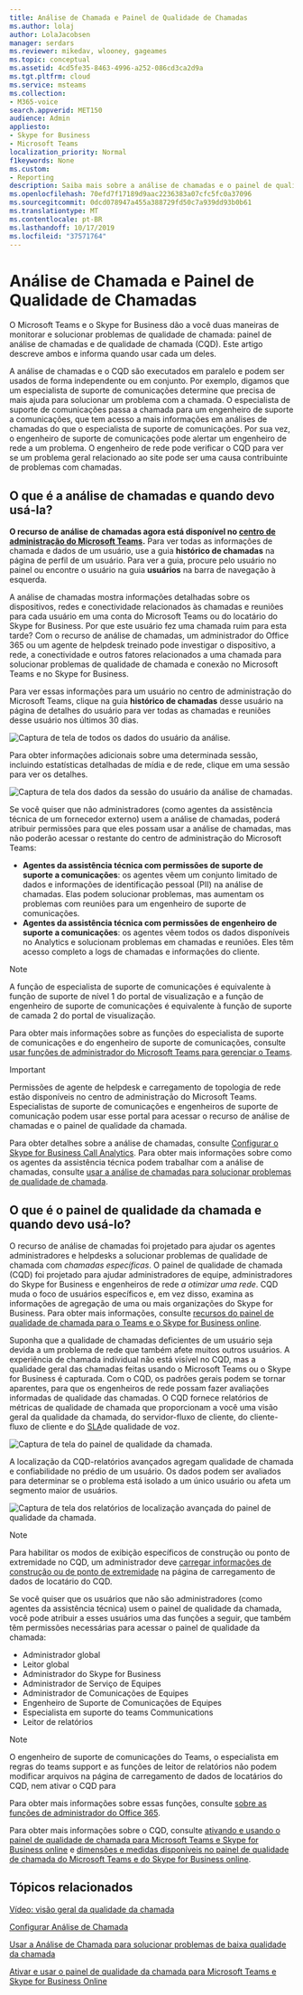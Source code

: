 ```yaml
---
title: Análise de Chamada e Painel de Qualidade de Chamadas
ms.author: lolaj
author: LolaJacobsen
manager: serdars
ms.reviewer: mikedav, wlooney, gageames
ms.topic: conceptual
ms.assetid: 4cd5fe35-8463-4996-a252-086cd3ca2d9a
ms.tgt.pltfrm: cloud
ms.service: msteams
ms.collection:
- M365-voice
search.appverid: MET150
audience: Admin
appliesto:
- Skype for Business
- Microsoft Teams
localization_priority: Normal
f1keywords: None
ms.custom:
- Reporting
description: Saiba mais sobre a análise de chamadas e o painel de qualidade de chamada e quando usá-los para monitorar e solucionar problemas de qualidade da chamada.
ms.openlocfilehash: 70efd7f17189d9aac2236383a07cfc5fc0a37096
ms.sourcegitcommit: 0dcd078947a455a388729fd50c7a939dd93b0b61
ms.translationtype: MT
ms.contentlocale: pt-BR
ms.lasthandoff: 10/17/2019
ms.locfileid: "37571764"
---
```

# <a name="call-analytics-and-call-quality-dashboard"></a>Análise de Chamada e Painel de Qualidade de Chamadas

O Microsoft Teams e o Skype for Business dão a você duas maneiras de monitorar e solucionar problemas de qualidade de chamada: painel de análise de chamadas e de qualidade de chamada (CQD). Este artigo descreve ambos e informa quando usar cada um deles.

A análise de chamadas e o CQD são executados em paralelo e podem ser usados de forma independente ou em conjunto. Por exemplo, digamos que um especialista de suporte de comunicações determine que precisa de mais ajuda para solucionar um problema com a chamada. O especialista de suporte de comunicações passa a chamada para um engenheiro de suporte a comunicações, que tem acesso a mais informações em análises de chamadas do que o especialista de suporte de comunicações. Por sua vez, o engenheiro de suporte de comunicações pode alertar um engenheiro de rede a um problema. O engenheiro de rede pode verificar o CQD para ver se um problema geral relacionado ao site pode ser uma causa contribuinte de problemas com chamadas.

## <a name="whats-call-analytics-and-when-should-i-use-it"></a>O que é a análise de chamadas e quando devo usá-la?

**O recurso de análise de chamadas agora está disponível no [centro de administração do Microsoft Teams](https://admin.teams.microsoft.com).** Para ver todas as informações de chamada e dados de um usuário, use a guia **histórico de chamadas** na página de perfil de um usuário. Para ver a guia, procure pelo usuário no painel ou encontre o usuário na guia **usuários** na barra de navegação à esquerda.

A análise de chamadas mostra informações detalhadas sobre os dispositivos, redes e conectividade relacionados às chamadas e reuniões para cada usuário em uma conta do Microsoft Teams ou do locatário do Skype for Business. Por que este usuário fez uma chamada ruim para esta tarde? Com o recurso de análise de chamadas, um administrador do Office 365 ou um agente de helpdesk treinado pode investigar o dispositivo, a rede, a conectividade e outros fatores relacionados a uma chamada para solucionar problemas de qualidade de chamada e conexão no Microsoft Teams e no Skype for Business.

Para ver essas informações para um usuário no centro de administração do Microsoft Teams, clique na guia **histórico de chamadas** desse usuário na página de detalhes do usuário para ver todas as chamadas e reuniões desse usuário nos últimos 30 dias.

![Captura de tela de todos os dados do usuário da análise.](media/teams-difference-between-call-analytics-and-call-quality-dashboard-image1.png)

Para obter informações adicionais sobre uma determinada sessão, incluindo estatísticas detalhadas de mídia e de rede, clique em uma sessão para ver os detalhes.

![Captura de tela dos dados da sessão do usuário da análise de chamadas.](media/teams-difference-between-call-analytics-and-call-quality-dashboard-image2.png)

Se você quiser que não administradores (como agentes da assistência técnica de um fornecedor externo) usem a análise de chamadas, poderá atribuir permissões para que eles possam usar a análise de chamadas, mas não poderão acessar o restante do centro de administração do Microsoft Teams:
  
- **Agentes da assistência técnica com permissões de suporte de suporte a comunicações**: os agentes vêem um conjunto limitado de dados e informações de identificação pessoal (PII) na análise de chamadas. Elas podem solucionar problemas, mas aumentam os problemas com reuniões para um engenheiro de suporte de comunicações.
- **Agentes da assistência técnica com permissões de engenheiro de suporte a comunicações**: os agentes vêem todos os dados disponíveis no Analytics e solucionam problemas em chamadas e reuniões. Eles têm acesso completo a logs de chamadas e informações do cliente.

> [!NOTE]
> A função de especialista de suporte de comunicações é equivalente à função de suporte de nível 1 do portal de visualização e a função de engenheiro de suporte de comunicações é equivalente à função de suporte de camada 2 do portal de visualização.

Para obter mais informações sobre as funções do especialista de suporte de comunicações e do engenheiro de suporte de comunicações, consulte [usar funções de administrador do Microsoft Teams para gerenciar o Teams](using-admin-roles.md).

> [!IMPORTANT]
> Permissões de agente de helpdesk e carregamento de topologia de rede estão disponíveis no centro de administração do Microsoft Teams. Especialistas de suporte de comunicações e engenheiros de suporte de comunicação podem usar esse portal para acessar o recurso de análise de chamadas e o painel de qualidade da chamada.

Para obter detalhes sobre a análise de chamadas, consulte [Configurar o Skype for Business Call Analytics](set-up-call-analytics.md). Para obter mais informações sobre como os agentes da assistência técnica podem trabalhar com a análise de chamadas, consulte [usar a análise de chamadas para solucionar problemas de qualidade de chamada](use-call-analytics-to-troubleshoot-poor-call-quality.md).
  
## <a name="whats-the-call-quality-dashboard-and-when-should-i-use-it"></a>O que é o painel de qualidade da chamada e quando devo usá-lo?
  
O recurso de análise de chamadas foi projetado para ajudar os agentes administradores e helpdesks a solucionar problemas de qualidade de chamada com *chamadas específicas*. O painel de qualidade de chamada (CQD) foi projetado para ajudar administradores de equipe, administradores do Skype for Business e engenheiros de rede *a otimizar uma rede*. CQD muda o foco de usuários específicos e, em vez disso, examina as informações de agregação de uma ou mais organizações do Skype for Business. Para obter mais informações, consulte [recursos do painel de qualidade de chamada para o Teams e o Skype for Business online](turning-on-and-using-call-quality-dashboard.md#BKMKFeaturesOfTheCQD).
  
Suponha que a qualidade de chamadas deficientes de um usuário seja devida a um problema de rede que também afete muitos outros usuários. A experiência de chamada individual não está visível no CQD, mas a qualidade geral das chamadas feitas usando o Microsoft Teams ou o Skype for Business é capturada. Com o CQD, os padrões gerais podem se tornar aparentes, para que os engenheiros de rede possam fazer avaliações informadas de qualidade das chamadas. O CQD fornece relatórios de métricas de qualidade de chamada que proporcionam a você uma visão geral da qualidade da chamada, do servidor-fluxo de cliente, do cliente-fluxo de cliente e do [SLA](https://go.microsoft.com/fwlink/p/?linkid=846252)de qualidade de voz.
  
![Captura de tela do painel de qualidade da chamada.](media/teams-difference-between-call-analytics-and-call-quality-dashboard-image3.png)

A localização da CQD-relatórios avançados agregam qualidade de chamada e confiabilidade no prédio de um usuário. Os dados podem ser avaliados para determinar se o problema está isolado a um único usuário ou afeta um segmento maior de usuários.

![Captura de tela dos relatórios de localização avançada do painel de qualidade da chamada.](media/teams-difference-between-call-analytics-and-call-quality-dashboard-image4.png)

> [!NOTE]
> Para habilitar os modos de exibição específicos de construção ou ponto de extremidade no CQD, um administrador deve [carregar informações de construção ou de ponto de extremidade](turning-on-and-using-call-quality-dashboard.md#upload-tenant-data-information) na página de carregamento de dados de locatário do CQD.

Se você quiser que os usuários que não são administradores (como agentes da assistência técnica) usem o painel de qualidade da chamada, você pode atribuir a esses usuários uma das funções a seguir, que também têm permissões necessárias para acessar o painel de qualidade da chamada:

- Administrador global
- Leitor global
- Administrador do Skype for Business
- Administrador de Serviço de Equipes
- Administrador de Comunicações de Equipes
- Engenheiro de Suporte de Comunicações de Equipes
- Especialista em suporte do teams Communications
- Leitor de relatórios

> [!NOTE]
> O engenheiro de suporte de comunicações do Teams, o especialista em regras do teams support e as funções de leitor de relatórios não podem modificar arquivos na página de carregamento de dados de locatários do CQD, nem ativar o CQD para

Para obter mais informações sobre essas funções, consulte [sobre as funções de administrador do Office 365](/office365/admin/add-users/about-admin-roles).

Para obter mais informações sobre o CQD, consulte [ativando e usando o painel de qualidade de chamada para Microsoft Teams e Skype for Business online](turning-on-and-using-call-quality-dashboard.md) e [dimensões e medidas disponíveis no painel de qualidade de chamada do Microsoft Teams e do Skype for Business online](dimensions-and-measures-available-in-call-quality-dashboard.md).
  
## <a name="related-topics"></a>Tópicos relacionados

[Vídeo: visão geral da qualidade da chamada](https://aka.ms/teams-quality)

[Configurar Análise de Chamada](set-up-call-analytics.md)

[Usar a Análise de Chamada para solucionar problemas de baixa qualidade da chamada](use-call-analytics-to-troubleshoot-poor-call-quality.md)

[Ativar e usar o painel de qualidade da chamada para Microsoft Teams e Skype for Business Online](turning-on-and-using-call-quality-dashboard.md)
